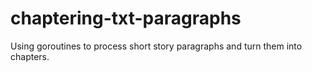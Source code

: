 # chaptering-txt-paragraphs
Using goroutines to process short story paragraphs and turn them into chapters.
